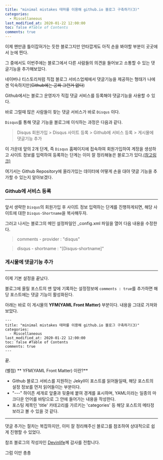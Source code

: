 ```yaml
---
title: "minimal mistakes 테마를 이용해 github.io 블로그 구축하기(3)"
categories: 
  - Miscellaneous
last_modified_at: 2020-01-22 12:00:00
toc: false #Table of Contents
comments: true
---
```


이제 왠만큼 틀이잡혀가는 듯한 블로그지만 안타깝게도 아직 손을 봐야할 부분이 곳곳에서 눈에 띈다. 

그 중에서도 이번주에는 블로그에서 다른 사람들의 의견을 들어보고 소통할 수 있는 댓글기능을 추가해보았다.

네이버나 티스토리처럼 직접 블로그 서비스업체에서 댓글기능을 제공하는 형태가 나에겐 익숙하지만(~~Github에는 공짜 그런거 없다~~)

Github에서는 블로그 운영자가 직접 댓글 서비스를 등록해야 댓글기능을 사용할 수 있다.

바로 그럴때 많은 사람들이 찾는 댓글 서비스가 바로 `Disqus` 이다.

`Disqus`를 통해 댓글 기능을 블로그에 이식하는 과정은 다음과 같다.

> Disqus 회원가입 > Disqus 사이트 등록 > Github에 서비스 등록 > 게시물에 댓글기능 추가

이 가운데 앞의 2개 단계, 즉 `Disqus` 홈페이지에 접속하여 회원가입하여 계정을 생성하고 사이트 정보를 입력하여 등록하는 단계는 이미 잘 정리해놓은 블로그가 있다.[(참고링크)](https://devinlife.com/howto%20github%20pages/blog-disqus/)

여기서는 Github Repository에 올라가있는 데이터에 어떻게 손을 대야 댓글 기능을 추가할 수 있는지 알아보겠다.



### Github에 서비스 등록
------

앞서 생략한 `Disqus`의 회원가입 후 사이트 정보 입력하는 단계를 진행하게되면, 해당 사이트에 대한 `Disqus-Shortname`을 복사해두자.

그러고 나서는 블로그의 메인 설정파일인 _config.xml 파일을 열어 다음 내용을 수정한다.

> comments - provider  : "disqus"

> disqus   - shortname : "[Disqus-shortname]"



### 게시물에 댓글기능 추가
------

이제 기본 설정을 끝났다.

블로그에 올릴 포스트의 맨 앞에 기록하는 설정정보에 `comments : true`를 추가하면 해당 포스트에는 댓글 기능이 활성화된다.

아래는 바로 이 게시물의 **YFM(YAML Front Matter)** 부분이다. 내용을 그대로 가져와보았다.

```
---
title: "minimal mistakes 테마를 이용해 github.io 블로그 구축하기(3)"
categories: 
  - Miscellaneous
last_modified_at: 2020-01-22 12:00:00
toc: false #Table of Contents
comments: true
---
```

끝.


(별첨)
** YFM(YAML Front Matter) 이란?**
- Github 블로그 서비스를 지원하는 Jekyll이 포스트를 읽어들일때, 해당 포스트의 설정 정보를 먼저 읽어들이는 부분이다. 
- "---" 하이픈 세개로 앞줄과 뒷줄에 붙여 경계를 표시하며, YAML이라는 일종의 마크다운 언어를 바탕으로 그 안에 들어가는 내용을 작성한다.
- 포스팅 제목인 'title' 카테고리를 가르키는 'categories' 등 해당 포스트의 메타정보라고 볼 수 있을 것 같다.


-----

댓글 추가는 절차는 복잡하지만, 이미 잘 정리해주신 블로그를 참조하여 상대적으로 쉽게 진행할 수 있었다.

참조 블로그의 작성자인 [Devinlife](https://devinlife.com/)께 감사를 전합니다.

그럼 이만 총총
